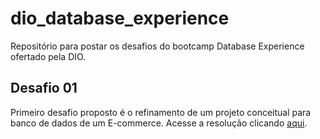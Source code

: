 # dio_database_experience
Repositório para postar os desafios do bootcamp Database Experience ofertado pela DIO.

## Desafio 01
Primeiro desafio proposto é o refinamento de um projeto conceitual para banco de dados de um E-commerce. Acesse a resolução clicando [aqui](Desafio_01_E.commerce/Desafio_01.md).
